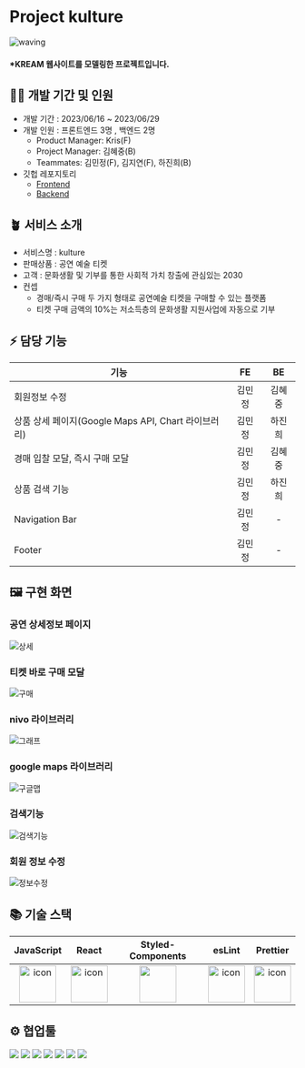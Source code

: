# Project kulture

![waving](https://capsule-render.vercel.app/api?type=waving&height=200&fontAlignY=40&text=kulture&color=gradient)

#### \*KREAM 웹사이트를 모델링한 프로젝트입니다.

## 🧚‍♂️ 개발 기간 및 인원

- 개발 기간 : 2023/06/16 ~ 2023/06/29
- 개발 인원 : 프론트엔드 3명 , 백엔드 2명
  - Product Manager: Kris(F)
  - Project Manager: 김혜중(B)
  - Teammates: 김민정(F), 김지연(F), 하진희(B)
- 깃헙 레포지토리
  - [Frontend](https://github.com/wecode-bootcamp-korea/46-2nd-Kulture-frontend)
  - [Backend](https://github.com/wecode-bootcamp-korea/46-2nd-Kulture-backend)

## 🪴 서비스 소개
- 서비스명 : kulture
- 판매상품 : 공연 예술 티켓
- 고객 : 문화생활 및 기부를 통한 사회적 가치 창출에 관심있는 2030
- 컨셉
	- 경매/즉시 구매 두 가지 형태로 공연예술 티켓을 구매할 수 있는 플랫폼
	- 티켓 구매 금액의 10%는 저소득층의 문화생활 지원사업에 자동으로 기부

## ⚡️ 담당 기능
|기능|FE|BE|
|---|:---:|:---:|
|회원정보 수정|김민정|김혜중|  
|상품 상세 페이지(Google Maps API, Chart 라이브러리)|김민정|하진희|
|경매 입찰 모달, 즉시 구매 모달|김민정|김혜중|
|상품 검색 기능|김민정|하진희|
|Navigation Bar|김민정|-|
|Footer|김민정|-|

## 🖼️ 구현 화면

### 공연 상세정보 페이지
![상세](https://github.com/dxxcw/46-2nd-Kulture-frontend/assets/122979057/764dbb60-80f5-4bad-b669-ff65e4a638c8)

### 티켓 바로 구매 모달
![구매](https://github.com/dxxcw/46-2nd-Kulture-frontend/assets/122979057/a5ca18f4-8d74-47a7-a1ce-1fa8424b0c37)

### nivo 라이브러리
![그래프](https://github.com/dxxcw/46-2nd-Kulture-frontend/assets/122979057/96938e4d-8500-4345-8b14-96e261ae7201)

### google maps 라이브러리
![구글맵](https://github.com/dxxcw/46-2nd-Kulture-frontend/assets/122979057/2fb9867b-a2ec-4d7d-ae8a-407ba8cd7fb4)

### 검색기능
![검색기능](https://github.com/dxxcw/46-2nd-Kulture-frontend/assets/122979057/0e33d36b-00bf-4161-a0de-538fc9920bc0)

### 회원 정보 수정
![정보수정](https://github.com/dxxcw/46-2nd-Kulture-frontend/assets/122979057/79974e99-a2d3-41ca-962d-bb538b2dba15)



## 📚 기술 스택

|JavaScript|React|Styled-Components|esLint|Prettier|
|:---:|:---:|:---:|:---:|:---:|
| <img src="https://techstack-generator.vercel.app/js-icon.svg" alt="icon" width="65" height="65" /> | <img src="https://techstack-generator.vercel.app/react-icon.svg" alt="icon" width="65" height="65" /> | <img src="https://www.styled-components.com/atom.png" width="65" height="65" /></div> | <img src="https://techstack-generator.vercel.app/eslint-icon.svg" alt="icon" width="65" height="65" /> | <img src="https://techstack-generator.vercel.app/prettier-icon.svg" alt="icon" width="65" height="65" /> |
## ⚙️ 협업툴

<div>
<img src="https://img.shields.io/badge/Git-F05032?style=flat&logo=Git&logoColor=white"/>
<img src="https://img.shields.io/badge/GitHub-181717?style=flat&logo=GitHub&logoColor=white"/>
<img src="https://img.shields.io/badge/Slack-4A154B?style=flat&logo=Slack&logoColor=white"/>
<img src="https://img.shields.io/badge/Trello-0052CC?style=flat&logo=Trello&logoColor=white"/>
<img src="https://img.shields.io/badge/Notion-000000?style=flat&logo=Notion&logoColor=white"/>
<img src="https://img.shields.io/badge/Figma-F24E1E?style=flat&logo=Figma&logoColor=white"/>
<img src="https://img.shields.io/badge/VSCode-007ACC?style=flat&logo=Visual Studio Code&logoColor=white"/>
</div>
